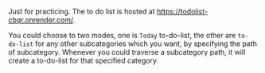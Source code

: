Just for practicing. The to do list is hosted at https://todolist-cbqr.onrender.com/.

You could choose to two modes, one is `Today` to-do-list, the other are `to-do-list` for any other subcategories which you want, by specifying the path of subcategory.
Whenever you could traverse a subcategory path, it will create a to-do-list for that specified category. 
